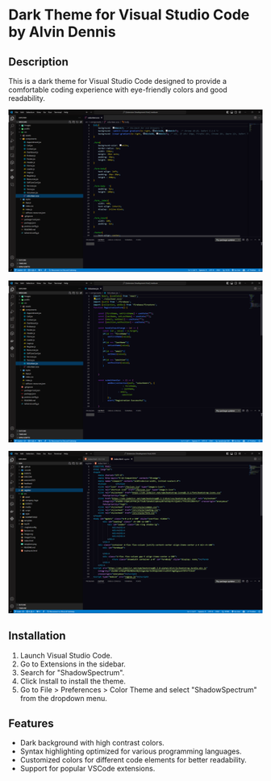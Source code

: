 # Dark Theme for Visual Studio Code by Alvin Dennis

## Description

This is a dark theme for Visual Studio Code designed to provide a comfortable coding experience with eye-friendly colors and good readability.

![Snaps](assets/Theme1.png)

![Snaps](assets/Theme2.png)

![Snaps](assets/Theme3.png)

## Installation

1. Launch Visual Studio Code.
2. Go to Extensions in the sidebar.
3. Search for "ShadowSpectrum".
4. Click Install to install the theme.
5. Go to File > Preferences > Color Theme and select "ShadowSpectrum" from the dropdown menu.

## Features

- Dark background with high contrast colors.
- Syntax highlighting optimized for various programming languages.
- Customized colors for different code elements for better readability.
- Support for popular VSCode extensions.


